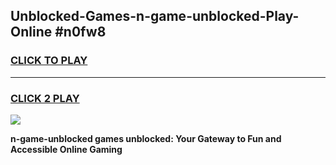 
## Unblocked-Games-n-game-unblocked-Play-Online #n0fw8
<h3>
<a href="https://news.freeplayer.one?title=n-game-unblocked&ref=3">CLICK TO PLAY</a></h3>
<hr>

<h3>
<a href="https://news.freeplayer.one?title=n-game-unblocked&ref=3">CLICK 2 PLAY</a>
  
</h3>

<a href="https://news.freeplayer.one?title=n-game-unblocked&ref=3"><img src="https://clearcache.store/games.png"></a>


**n-game-unblocked games unblocked: Your Gateway to Fun and Accessible Online Gaming**

